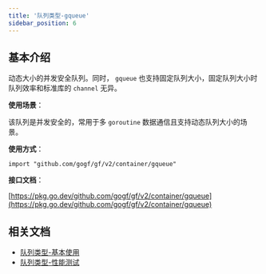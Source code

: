 ```yaml
---
title: '队列类型-gqueue'
sidebar_position: 6
---
```


## 基本介绍

动态大小的并发安全队列。同时， `gqueue` 也支持固定队列大小，固定队列大小时队列效率和标准库的 `channel` 无异。

**使用场景**：

该队列是并发安全的，常用于多 `goroutine` 数据通信且支持动态队列大小的场景。

**使用方式**：

```
import "github.com/gogf/gf/v2/container/gqueue"
```

**接口文档**：

[https://pkg.go.dev/github.com/gogf/gf/v2/container/gqueue](https://pkg.go.dev/github.com/gogf/gf/v2/container/gqueue)

## 相关文档

- [队列类型-基本使用](output/goframe-v2.6-md/组件列表/数据结构/队列类型-gqueue/队列类型-基本使用)
- [队列类型-性能测试](output/goframe-v2.6-md/组件列表/数据结构/队列类型-gqueue/队列类型-性能测试)